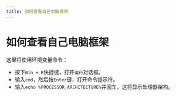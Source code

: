 ```yaml
---
title: 如何查看自己电脑框架
---
```

# 如何查看自己电脑框架

这里将使用环境变量命令：

- 按下`Win + R`快捷键，打开`运行`对话框。
- 输入`cmd`，然后按`Enter`键，打开命令提示符。
- 输入`echo %PROCESSOR_ARCHITECTURE%`并回车，这将显示处理器架构。